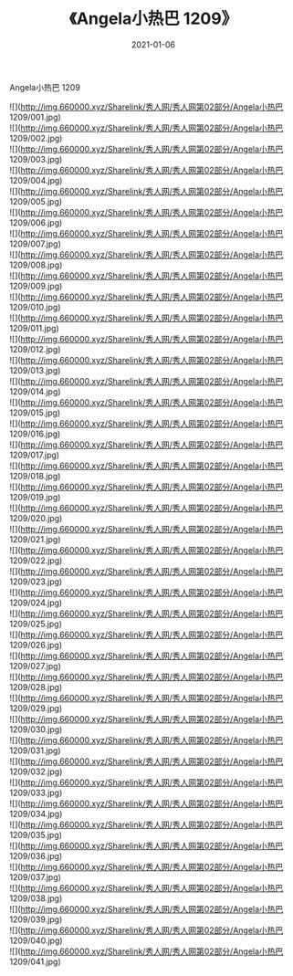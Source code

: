 ﻿---
layout: post
title:  《Angela小热巴 1209》
date:   2021-01-06
img: http://img.660000.xyz/Sharelink/秀人网/秀人网第02部分/Angela小热巴 1209/000.jpg
categories: [美女, 清纯, 唯美]
---

Angela小热巴 1209

  ![](http://img.660000.xyz/Sharelink/秀人网/秀人网第02部分/Angela小热巴 1209/001.jpg) <br> ![](http://img.660000.xyz/Sharelink/秀人网/秀人网第02部分/Angela小热巴 1209/002.jpg) <br> ![](http://img.660000.xyz/Sharelink/秀人网/秀人网第02部分/Angela小热巴 1209/003.jpg) <br> ![](http://img.660000.xyz/Sharelink/秀人网/秀人网第02部分/Angela小热巴 1209/004.jpg) <br> ![](http://img.660000.xyz/Sharelink/秀人网/秀人网第02部分/Angela小热巴 1209/005.jpg) <br> ![](http://img.660000.xyz/Sharelink/秀人网/秀人网第02部分/Angela小热巴 1209/006.jpg) <br> ![](http://img.660000.xyz/Sharelink/秀人网/秀人网第02部分/Angela小热巴 1209/007.jpg) <br> ![](http://img.660000.xyz/Sharelink/秀人网/秀人网第02部分/Angela小热巴 1209/008.jpg) <br> ![](http://img.660000.xyz/Sharelink/秀人网/秀人网第02部分/Angela小热巴 1209/009.jpg) <br> ![](http://img.660000.xyz/Sharelink/秀人网/秀人网第02部分/Angela小热巴 1209/010.jpg) <br> ![](http://img.660000.xyz/Sharelink/秀人网/秀人网第02部分/Angela小热巴 1209/011.jpg) <br> ![](http://img.660000.xyz/Sharelink/秀人网/秀人网第02部分/Angela小热巴 1209/012.jpg) <br> ![](http://img.660000.xyz/Sharelink/秀人网/秀人网第02部分/Angela小热巴 1209/013.jpg) <br> ![](http://img.660000.xyz/Sharelink/秀人网/秀人网第02部分/Angela小热巴 1209/014.jpg) <br> ![](http://img.660000.xyz/Sharelink/秀人网/秀人网第02部分/Angela小热巴 1209/015.jpg) <br> ![](http://img.660000.xyz/Sharelink/秀人网/秀人网第02部分/Angela小热巴 1209/016.jpg) <br> ![](http://img.660000.xyz/Sharelink/秀人网/秀人网第02部分/Angela小热巴 1209/017.jpg) <br> ![](http://img.660000.xyz/Sharelink/秀人网/秀人网第02部分/Angela小热巴 1209/018.jpg) <br> ![](http://img.660000.xyz/Sharelink/秀人网/秀人网第02部分/Angela小热巴 1209/019.jpg) <br> ![](http://img.660000.xyz/Sharelink/秀人网/秀人网第02部分/Angela小热巴 1209/020.jpg) <br> ![](http://img.660000.xyz/Sharelink/秀人网/秀人网第02部分/Angela小热巴 1209/021.jpg) <br> ![](http://img.660000.xyz/Sharelink/秀人网/秀人网第02部分/Angela小热巴 1209/022.jpg) <br> ![](http://img.660000.xyz/Sharelink/秀人网/秀人网第02部分/Angela小热巴 1209/023.jpg) <br> ![](http://img.660000.xyz/Sharelink/秀人网/秀人网第02部分/Angela小热巴 1209/024.jpg) <br> ![](http://img.660000.xyz/Sharelink/秀人网/秀人网第02部分/Angela小热巴 1209/025.jpg) <br> ![](http://img.660000.xyz/Sharelink/秀人网/秀人网第02部分/Angela小热巴 1209/026.jpg) <br> ![](http://img.660000.xyz/Sharelink/秀人网/秀人网第02部分/Angela小热巴 1209/027.jpg) <br> ![](http://img.660000.xyz/Sharelink/秀人网/秀人网第02部分/Angela小热巴 1209/028.jpg) <br> ![](http://img.660000.xyz/Sharelink/秀人网/秀人网第02部分/Angela小热巴 1209/029.jpg) <br> ![](http://img.660000.xyz/Sharelink/秀人网/秀人网第02部分/Angela小热巴 1209/030.jpg) <br> ![](http://img.660000.xyz/Sharelink/秀人网/秀人网第02部分/Angela小热巴 1209/031.jpg) <br> ![](http://img.660000.xyz/Sharelink/秀人网/秀人网第02部分/Angela小热巴 1209/032.jpg) <br> ![](http://img.660000.xyz/Sharelink/秀人网/秀人网第02部分/Angela小热巴 1209/033.jpg) <br> ![](http://img.660000.xyz/Sharelink/秀人网/秀人网第02部分/Angela小热巴 1209/034.jpg) <br> ![](http://img.660000.xyz/Sharelink/秀人网/秀人网第02部分/Angela小热巴 1209/035.jpg) <br> ![](http://img.660000.xyz/Sharelink/秀人网/秀人网第02部分/Angela小热巴 1209/036.jpg) <br> ![](http://img.660000.xyz/Sharelink/秀人网/秀人网第02部分/Angela小热巴 1209/037.jpg) <br> ![](http://img.660000.xyz/Sharelink/秀人网/秀人网第02部分/Angela小热巴 1209/038.jpg) <br> ![](http://img.660000.xyz/Sharelink/秀人网/秀人网第02部分/Angela小热巴 1209/039.jpg) <br> ![](http://img.660000.xyz/Sharelink/秀人网/秀人网第02部分/Angela小热巴 1209/040.jpg) <br> ![](http://img.660000.xyz/Sharelink/秀人网/秀人网第02部分/Angela小热巴 1209/041.jpg) <br>